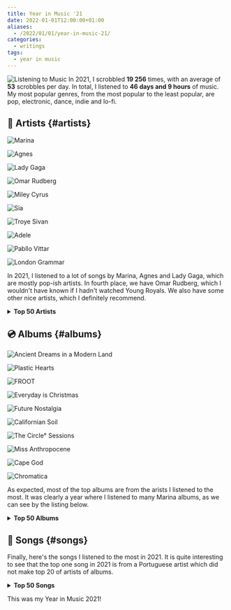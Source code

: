 ```yaml
---
title: Year in Music '21
date: 2022-01-01T12:00:00+01:00
aliases:
  - /2022/01/01/year-in-music-21/
categories:
  - writings
tags:
  - year in music
---
```


<style>
img.cute-listener {
  max-width: 100px;
  margin-top: 0;
  margin-right: 1rem
}
</style>

![Listening to Music](https://cdn.hacdias.com/media/2021-05-cute-music.gif?class=right+pixelated+cute-listener) In 2021, I scrobbled **19 256** times, with an average of **53** scrobbles per day. In total, I listened to **46 days and 9 hours** of music. My most popular genres, from the most popular to the least popular, are pop, electronic, dance, indie and lo-fi.

<!--more-->

## 🎤 Artists {#artists}

<div class='fg top-grid'>

![](https://cdn.hacdias.com/media/2022-01-year-in-music-marina.jpeg "Marina")

![](https://cdn.hacdias.com/media/2022-01-year-in-music-agnes.jpeg "Agnes")

![](https://cdn.hacdias.com/media/2022-01-year-in-music-lady-gaga.jpeg "Lady Gaga")

![](https://cdn.hacdias.com/media/2022-01-year-in-music-omar-rudberg.jpeg "Omar Rudberg")

![](https://cdn.hacdias.com/media/2022-01-year-in-music-miley-cyrus.jpeg "Miley Cyrus")

![](https://cdn.hacdias.com/media/2022-01-year-in-music-sia.jpeg "Sia")

![](https://cdn.hacdias.com/media/2022-01-year-in-music-troye-sivan.jpeg "Troye Sivan")

![](https://cdn.hacdias.com/media/2022-01-year-in-music-adele.jpeg "Adele")

![](https://cdn.hacdias.com/media/2022-01-year-in-music-pabllo-vittar.jpeg "Pabllo Vittar")

![](https://cdn.hacdias.com/media/2022-01-year-in-music-london-grammar.jpeg "London Grammar")

</div>

In 2021, I listened to a lot of songs by Marina, Agnes and Lady Gaga, which are mostly pop-ish artists. In fourth place, we have Omar Rudberg, which I wouldn't have known if I hadn't watched Young Royals. We also have some other nice artists, which I definitely recommend.

<details>
  <summary>
    <strong>Top 50 Artists</strong>
  </summary>

  | Artist                   | Scrobbles     |
  | :----------------------- | :------------ |
  | Marina                   | 858 scrobbles |
  | Agnes                    | 469 scrobbles |
  | Lady Gaga                | 460 scrobbles |
  | Omar Rudberg             | 438 scrobbles |
  | Miley Cyrus              | 342 scrobbles |
  | Sia                      | 336 scrobbles |
  | Troye Sivan              | 297 scrobbles |
  | Adele                    | 233 scrobbles |
  | Pabllo Vittar            | 214 scrobbles |
  | London Grammar           | 185 scrobbles |
  | Bárbara Tinoco           | 175 scrobbles |
  | Slayyyter                | 164 scrobbles |
  | Allie X                  | 159 scrobbles |
  | Charli XCX               | 159 scrobbles |
  | Grimes                   | 157 scrobbles |
  | Kim Petras               | 152 scrobbles |
  | Dua Lipa                 | 142 scrobbles |
  | Alma                     | 129 scrobbles |
  | GALXARA                  | 128 scrobbles |
  | Blaya                    | 124 scrobbles |
  | MØ                       | 116 scrobbles |
  | Lana Del Rey             | 114 scrobbles |
  | Alexandre Desplat        | 112 scrobbles |
  | Bruno Mars               | 109 scrobbles |
  | Amor Electro             | 107 scrobbles |
  | Selena Gomez             | 103 scrobbles |
  | Imagine Dragons          | 95 scrobbles  |
  | Coldplay                 | 92 scrobbles  |
  | Pink Floyd               | 91 scrobbles  |
  | The xx                   | 88 scrobbles  |
  | FO&O                     | 82 scrobbles  |
  | Christine and the Queens | 80 scrobbles  |
  | Olivia Rodrigo           | 80 scrobbles  |
  | RuPaul                   | 79 scrobbles  |
  | Lil Nas X                | 77 scrobbles  |
  | Conan Gray               | 75 scrobbles  |
  | Måneskin                 | 75 scrobbles  |
  | Luísa Sonza              | 74 scrobbles  |
  | Robyn                    | 74 scrobbles  |
  | The Weeknd               | 72 scrobbles  |
  | Ellie Goulding           | 71 scrobbles  |
  | Elton John               | 71 scrobbles  |
  | Daði Freyr               | 70 scrobbles  |
  | Steps                    | 70 scrobbles  |
  | Camila Cabello           | 69 scrobbles  |
  | Fernando Daniel          | 69 scrobbles  |
  | a.Rose                   | 67 scrobbles  |
  | Tove Lo                  | 67 scrobbles  |
  | Cutts                    | 65 scrobbles  |

</details>

## 💿 Albums {#albums}

<div class='fg top-grid'>

![](https://cdn.hacdias.com/media/2022-01-year-in-music-ancient-dreams-in-a-modern-land.jpeg "Ancient Dreams in a Modern Land")

![](https://cdn.hacdias.com/media/2022-01-year-in-music-plastic-hearts.jpeg "Plastic Hearts")

![](https://cdn.hacdias.com/media/2022-01-year-in-music-froot.jpeg "FROOT")

![](https://cdn.hacdias.com/media/2022-01-year-in-music-everyday-is-christmas.jpeg "Everyday is Christmas")

![](https://cdn.hacdias.com/media/2022-01-year-in-music-future-nostalgia.jpeg "Future Nostalgia")

![](https://cdn.hacdias.com/media/2022-01-year-in-music-california-soil.jpeg "Californian Soil")

![](https://cdn.hacdias.com/media/2022-01-year-in-music-the-circle-sessions.jpeg "The Circle° Sessions")

![](https://cdn.hacdias.com/media/2022-01-year-in-music-miss-anthropocene.jpeg "Miss Anthropocene")

![](https://cdn.hacdias.com/media/2022-01-year-in-music-cape-god.jpeg "Cape God")

![](https://cdn.hacdias.com/media/2022-01-year-in-music-chromatica.jpeg "Chromatica")

</div>

As expected, most of the top albums are from the arists I listened to the most. It was clearly a year where I listened to many Marina albums, as we can see by the listing below.

<details>
  <summary>
    <strong>Top 50 Albums</strong>
  </summary>

  | Album                                       | Artist            | Scrobbles     |
  | :------------------------------------------ | :---------------- | :------------ |
  | Ancient Dreams in a Modern Land             | Marina            | 521 scrobbles |
  | Plastic Hearts                              | Miley Cyrus       | 206 scrobbles |
  | FROOT                                       | Marina            | 202 scrobbles |
  | Everyday is Christmas (Deluxe Edition)      | Sia               | 162 scrobbles |
  | Future Nostalgia                            | Dua Lipa          | 133 scrobbles |
  | Californian Soil                            | London Grammar    | 125 scrobbles |
  | The Circle° Sessions                        | Agnes             | 112 scrobbles |
  | Miss Anthropocene (Deluxe Edition)          | Grimes            | 99 scrobbles  |
  | Cape God                                    | Allie X           | 97 scrobbles  |
  | Chromatica                                  | Lady Gaga         | 94 scrobbles  |
  | Born to Die - The Paradise Edition          | Lana Del Rey      | 92 scrobbles  |
  | The Fame                                    | Lady Gaga         | 88 scrobbles  |
  | Bloom                                       | Troye Sivan       | 86 scrobbles  |
  | Alla Ba Ouff                                | Omar Rudberg      | 85 scrobbles  |
  | FO&O                                        | FO&O              | 82 scrobbles  |
  | For the Throne                              | game of thrones   | 81 scrobbles  |
  | Omar Covers                                 | Omar Rudberg      | 81 scrobbles  |
  | Ok                                          | Blaya             | 80 scrobbles  |
  | The Endless River                           | Pink Floyd        | 77 scrobbles  |
  | Dum                                         | Omar Rudberg      | 76 scrobbles  |
  | Night Visions (Deluxe)                      | Imagine Dragons   | 75 scrobbles  |
  | 30                                          | Adele             | 74 scrobbles  |
  | Harry Potter and the Deathly Hallows, Pt. 1 | Alexandre Desplat | 73 scrobbles  |
  | MONTERO (Call Me by Your Name)              | Lil Nas X         | 73 scrobbles  |
  | It Takes A Fool To Remain Sane              | Omar Rudberg      | 72 scrobbles  |
  | People Watching                             | Conan Gray        | 70 scrobbles  |
  | La Mesa                                     | Omar Rudberg      | 70 scrobbles  |
  | Camila                                      | Camila Cabello    | 69 scrobbles  |
  | DOCE 22                                     | Luísa Sonza       | 69 scrobbles  |
  | Can't Be Tamed                              | Miley Cyrus       | 68 scrobbles  |
  | The Heart Wants What It Wants               | Selena Gomez      | 68 scrobbles  |
  | Batidão Tropical                            | Pabllo Vittar     | 67 scrobbles  |
  | Clouds                                      | Slayyyter         | 67 scrobbles  |
  | I Miss The Days (feat. Party Pupils)        | GALXARA           | 66 scrobbles  |
  | good 4 u                                    | Olivia Rodrigo    | 66 scrobbles  |
  | Dance Love Pop (The Love Love Love Edition) | Agnes             | 65 scrobbles  |
  | Honey                                       | Cutts             | 65 scrobbles  |
  | Warcry                                      | Elias             | 64 scrobbles  |
  | The London Sessions                         | Tiësto            | 64 scrobbles  |
  | 24 Hours                                    | Agnes             | 62 scrobbles  |
  | 10 Years                                    | Daði Freyr        | 61 scrobbles  |
  | Loving Nobody                               | GALXARA           | 61 scrobbles  |
  | Goodlife                                    | Agnes             | 60 scrobbles  |
  | Fingers Crossed                             | Agnes             | 59 scrobbles  |
  | Il ballo della vita                         | Måneskin          | 58 scrobbles  |
  | TRXYE                                       | Troye Sivan       | 58 scrobbles  |
  | Have U Seen Her?                            | Alma              | 57 scrobbles  |
  | Desalinhados                                | Bárbara Tinoco    | 57 scrobbles  |
  | Outras Línguas                              | Bárbara Tinoco    | 57 scrobbles  |

</details>

## 🎵 Songs {#songs}

Finally, here's the songs I listened to the most in 2021. It is quite interesting to see that the top one song in 2021 is from a Portuguese artist which did not make top 20 of artists of albums.

<details>
  <summary>
    <strong>Top 50 Songs</strong>
  </summary>

  | Song                                   | Artist         | Scrobbles    |
  | :------------------------------------- | :------------- | :----------- |
  | Ok                                     | Blaya          | 96 scrobbles |
  | Alla Ba Ouff                           | Omar Rudberg   | 85 scrobbles |
  | Man's World                            | Marina         | 82 scrobbles |
  | Hurt Like We Did                       | FO&O           | 81 scrobbles |
  | I'm a Ruin                             | Marina         | 79 scrobbles |
  | Ancient Dreams in a Modern Land        | Marina         | 77 scrobbles |
  | good 4 u                               | Olivia Rodrigo | 77 scrobbles |
  | Dum                                    | Omar Rudberg   | 76 scrobbles |
  | Remember                               | Omar Rudberg   | 75 scrobbles |
  | Fingers Crossed                        | Agnes          | 74 scrobbles |
  | MONTERO (Call Me by Your Name)         | Lil Nas X      | 74 scrobbles |
  | MODO TURBO                             | Luísa Sonza    | 74 scrobbles |
  | Purge the Poison                       | Marina         | 73 scrobbles |
  | It Takes A Fool To Remain Sane         | Omar Rudberg   | 73 scrobbles |
  | 24 Hours                               | Agnes          | 72 scrobbles |
  | People Watching                        | Conan Gray     | 71 scrobbles |
  | Pandora's Box                          | Marina         | 71 scrobbles |
  | La Mesa                                | Omar Rudberg   | 70 scrobbles |
  | The Heart Wants What It Wants          | Selena Gomez   | 70 scrobbles |
  | Never Be the Same                      | Camila Cabello | 69 scrobbles |
  | IDORU                                  | Grimes         | 68 scrobbles |
  | Clouds                                 | Slayyyter      | 67 scrobbles |
  | I Miss The Days (feat. Party Pupils)   | GALXARA        | 66 scrobbles |
  | Venus Fly Trap                         | Marina         | 66 scrobbles |
  | Honey                                  | Cutts          | 65 scrobbles |
  | I Love You But I Love Me More          | Marina         | 65 scrobbles |
  | Revolution                             | Elias          | 64 scrobbles |
  | Highly Emotional People                | Marina         | 64 scrobbles |
  | Round & Round                          | Tiësto         | 64 scrobbles |
  | Savages                                | Marina         | 63 scrobbles |
  | Goodlife                               | Agnes          | 62 scrobbles |
  | Lose Your Head                         | London Grammar | 62 scrobbles |
  | 10 Years                               | Daði Freyr     | 61 scrobbles |
  | Loving Nobody                          | GALXARA        | 61 scrobbles |
  | Torna a casa                           | Måneskin       | 59 scrobbles |
  | Can't Be Tamed                         | Miley Cyrus    | 59 scrobbles |
  | Bang Bang                              | Pabllo Vittar  | 59 scrobbles |
  | Release Me                             | Agnes          | 58 scrobbles |
  | Good Ones                              | Charli XCX     | 58 scrobbles |
  | Fingers Crossed - The Circle° Sessions | Agnes          | 57 scrobbles |
  | Madame X                               | Allie X        | 57 scrobbles |
  | Devia ir (versão da Bárbara)           | Bárbara Tinoco | 57 scrobbles |
  | Outras Línguas                         | Bárbara Tinoco | 57 scrobbles |
  | Future Starts Now                      | Kim Petras     | 57 scrobbles |
  | Immortal                               | Marina         | 56 scrobbles |
  | 24 Hours - The Circle° Sessions        | Agnes          | 55 scrobbles |
  | Je Me Casse                            | Destiny        | 55 scrobbles |
  | About Love                             | Marina         | 55 scrobbles |
  | Triste com T                           | Pabllo Vittar  | 55 scrobbles |

</details>

This was my Year in Music 2021!
